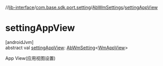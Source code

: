 //[lib-interface](../../../index.md)/[com.base.sdk.port.setting](../index.md)/[AbWmSettings](index.md)/[settingAppView](setting-app-view.md)

# settingAppView

[androidJvm]\
abstract val [settingAppView](setting-app-view.md): [AbWmSetting](../-ab-wm-setting/index.md)&lt;[WmAppView](../../com.base.sdk.entity.settings/-wm-app-view/index.md)&gt;

App View(应用视图设置)
